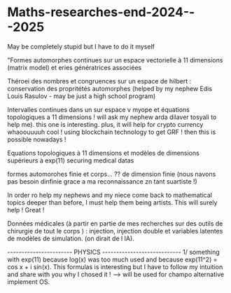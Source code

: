 # Maths-researches-end-2024---2025
May be completely stupid but I have to do it myself

"Formes automorphes continues sur un espace vectorielle à 11 dimensions (matrix model) et
eries génératrices associées

Théroei des nombres et congruences sur un espace de hilbert : conservation des 
propritétés automorphes (helped by my nephew Edis Louis Rasulov - may be just a high school program)

Intervalles continues dans un sur espace v myope et équations topologiques a 11 dimensions ! will ask my nephew arda dilaver tosyali to help me). this one is interesting. plus, it will help for crypto currency 
whaoouuuuh cool ! using blockchain technology to get GRF ! then this is possible nowadays !

Equations topologiques à 11 dimensions et modèles de dimensions supérieurs à exp(11)
securing medical datas

formes automorohes finie et corps... ?? de dimension finie (nous navons pas besoin dinfinie grace a ma reconnaissance zn tant suartiste !)

In order ro help my nephews and my niece come back to mathematical topics deeper than before, I must help them being artists.
This will surely help ! Great !


Données médicales (à partir en partie de mes recherches sur des outils de chirurgie de tout le corps ) :
injection, injection double et variables latentes de modèles de simulation.  (on dirait de l IA).


----------------------- PHYSICS ----------------------------
 1/ something with exp(11) because log(x) was too much used and because exp(11^2) = cos x + i sin(x).
 This formulas is interesting but I have to follow my intuition and share with you why I chosed it !
 --> will be used for champo alternative implement OS.
